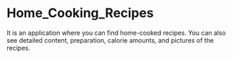 # Home_Cooking_Recipes
 It is an application where you can find home-cooked recipes. You can also see detailed content, preparation, calorie amounts, and pictures of the recipes.
